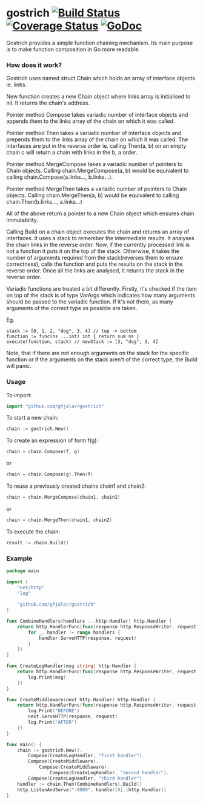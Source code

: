 # gostrich [![Build Status](https://drone.io/github.com/gfjalar/gostrich/status.png)](https://drone.io/github.com/gfjalar/gostrich/latest) [![Coverage Status](https://coveralls.io/repos/gfjalar/gostrich/badge.svg?branch=master)](https://coveralls.io/r/gfjalar/gostrich?branch=master) [![GoDoc](https://godoc.org/github.com/gfjalar/gostrich?status.png)](http://godoc.org/github.com/piotrgalar/gostrich)

Gostrich provides a simple function chaining mechanism. Its main purpose is to make function composition in Go more readable.

### How does it work?
Gostrich uses named struct Chain which holds an array of interface objects ie. links.

New function creates a new Chain object where links array is initialised to nil. It returns the chain's address.

Pointer method Compose takes variadic number of interface objects and appends them to the links array of 
the chain on which it was called.

Pointer method Then takes a variadic number of interface objects and prepends them to the links array of
the chain on which it was called. The interfaces are put in the reverse order ie. calling Then(a, b)
on an empty chain c will return a chain with links in the b, a order.

Pointer method MergeCompose takes a variadic number of pointers to Chain objects. Calling chain.MergeCompose(a, b)
would be equivalent to calling chain.Compose(a.links..., b.links...).

Pointer method MergeThen takes a variadic number of pointers to Chain objects. Calling chain.MergeThen(a, b)
would be equivalent to calling chain.Then(b.links..., a.links...)

All of the above return a pointer to a new Chain object which ensures chain immutability.

Calling Build on a chain object executes the chain and returns an array of interfaces.
It uses a stack to remember the intermediate results. It analyses the chain links in the reverse order.
Now, if the currently processed link is not a function it puts it on the top of the stack. Otherwise, it takes
the number of arguments required from the stack(reverses them to ensure correctness), calls the function
and puts the results on the stack in the reverse order. Once all the links are analysed, it returns the stack
in the reverse order.

Variadic functions are treated a bit differently. Firstly, it's checked if the item on top of the stack is
of type VarArgs which indicates how many arguments should be passed to the variadic function. If it's not there,
as many arguments of the correct type as possible are taken.

Eg. 
```
stack := [0, 1, 2, "dog", 3, 4] // top -> bottom
function := func(ns ...int) int { return sum ns }
execute(function, stack) // newStack := [3, "dog", 3, 4]
```

Note, that if there are not enough arguments on the stack for the specific function or if the arguments on the stack
aren't of the correct type, the Build will panic.

### Usage

To import:
```go
import "github.com/gfjalar/gostrich"
```

To start a new chain:
```go
chain := gostrich.New()
```

To create an expression of form f(g):
```go
chain = chain.Compose(f, g)
```
or
```go
chain = chain.Compose(g).Then(f)
```

To reuse a previously created chains chain1 and chain2:
```go
chain = chain.MergeCompose(chain1, chain2)
```
or
```go
chain = chain.MergeThen(chain1, chain2)
```

To execute the chain:
```go
result := chain.Build()
```

### Example

```go
package main 

import (
	"net/http"
	"log"
	
	"github.com/gfjalar/gostrich"
)

func CombineHandlers(handlers ...http.Handler) http.Handler {
	return http.HandlerFunc(func(response http.ResponseWriter, request *http.Request) {
		for _, handler := range handlers {
			handler.ServeHTTP(response, request)
		}
	})
}

func CreateLogHandler(msg string) http.Handler {
	return http.HandlerFunc(func(response http.ResponseWriter, request *http.Request) {
		log.Print(msg)
	})
}

func CreateMiddleware(next http.Handler) http.Handler {
	return http.HandlerFunc(func(response http.ResponseWriter, request *http.Request) {
		log.Print("BEFORE")
		next.ServeHTTP(response, request)
		log.Print("AFTER")
	})
}

func main() {
	chain := gostrich.New().
		Compose(CreateLogHandler, "first handler").
		Compose(CreateMiddleware).
			Compose(CreateMiddleware).
				Compose(CreateLogHandler, "second handler").
		Compose(CreateLogHandler, "third handler")
	handler := chain.Then(CombineHandlers).Build()
	http.ListenAndServe(":8080", handler[0].(http.Handler))
}
```